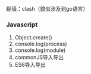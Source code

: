 翻墙：clash（貌似涉及到go语言）

### Javascript

1. Object.create()
2. console.log(process)
3. console.log(module)
4. commonJS导入导出
5. ES6导入导出